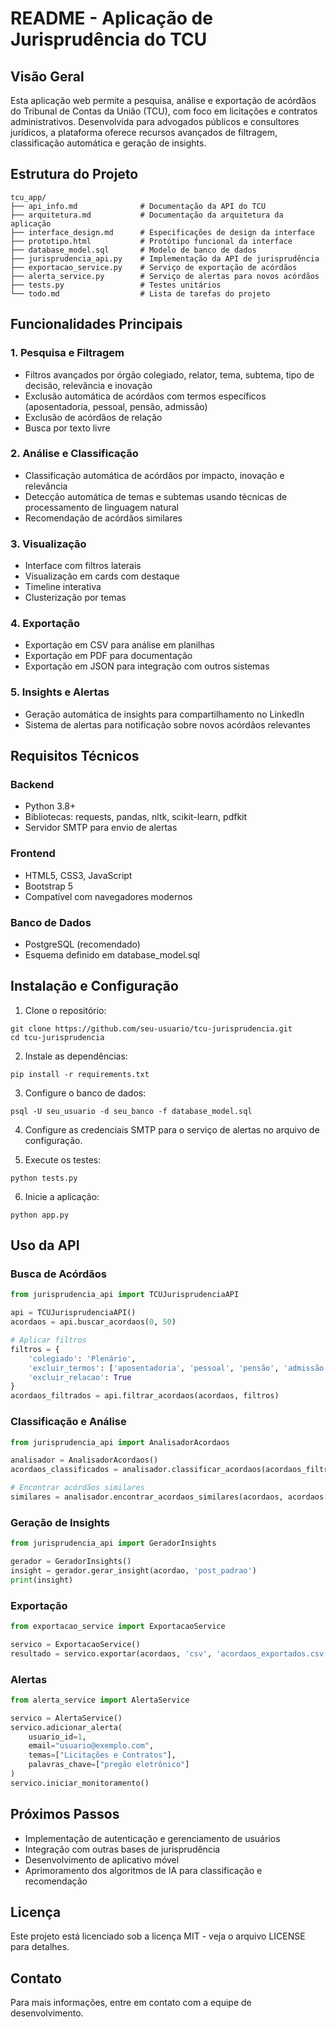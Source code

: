 # README - Aplicação de Jurisprudência do TCU

## Visão Geral

Esta aplicação web permite a pesquisa, análise e exportação de acórdãos do Tribunal de Contas da União (TCU), com foco em licitações e contratos administrativos. Desenvolvida para advogados públicos e consultores jurídicos, a plataforma oferece recursos avançados de filtragem, classificação automática e geração de insights.

## Estrutura do Projeto

```
tcu_app/
├── api_info.md              # Documentação da API do TCU
├── arquitetura.md           # Documentação da arquitetura da aplicação
├── interface_design.md      # Especificações de design da interface
├── prototipo.html           # Protótipo funcional da interface
├── database_model.sql       # Modelo de banco de dados
├── jurisprudencia_api.py    # Implementação da API de jurisprudência
├── exportacao_service.py    # Serviço de exportação de acórdãos
├── alerta_service.py        # Serviço de alertas para novos acórdãos
├── tests.py                 # Testes unitários
└── todo.md                  # Lista de tarefas do projeto
```

## Funcionalidades Principais

### 1. Pesquisa e Filtragem
- Filtros avançados por órgão colegiado, relator, tema, subtema, tipo de decisão, relevância e inovação
- Exclusão automática de acórdãos com termos específicos (aposentadoria, pessoal, pensão, admissão)
- Exclusão de acórdãos de relação
- Busca por texto livre

### 2. Análise e Classificação
- Classificação automática de acórdãos por impacto, inovação e relevância
- Detecção automática de temas e subtemas usando técnicas de processamento de linguagem natural
- Recomendação de acórdãos similares

### 3. Visualização
- Interface com filtros laterais
- Visualização em cards com destaque
- Timeline interativa
- Clusterização por temas

### 4. Exportação
- Exportação em CSV para análise em planilhas
- Exportação em PDF para documentação
- Exportação em JSON para integração com outros sistemas

### 5. Insights e Alertas
- Geração automática de insights para compartilhamento no LinkedIn
- Sistema de alertas para notificação sobre novos acórdãos relevantes

## Requisitos Técnicos

### Backend
- Python 3.8+
- Bibliotecas: requests, pandas, nltk, scikit-learn, pdfkit
- Servidor SMTP para envio de alertas

### Frontend
- HTML5, CSS3, JavaScript
- Bootstrap 5
- Compatível com navegadores modernos

### Banco de Dados
- PostgreSQL (recomendado)
- Esquema definido em database_model.sql

## Instalação e Configuração

1. Clone o repositório:
```
git clone https://github.com/seu-usuario/tcu-jurisprudencia.git
cd tcu-jurisprudencia
```

2. Instale as dependências:
```
pip install -r requirements.txt
```

3. Configure o banco de dados:
```
psql -U seu_usuario -d seu_banco -f database_model.sql
```

4. Configure as credenciais SMTP para o serviço de alertas no arquivo de configuração.

5. Execute os testes:
```
python tests.py
```

6. Inicie a aplicação:
```
python app.py
```

## Uso da API

### Busca de Acórdãos
```python
from jurisprudencia_api import TCUJurisprudenciaAPI

api = TCUJurisprudenciaAPI()
acordaos = api.buscar_acordaos(0, 50)

# Aplicar filtros
filtros = {
    'colegiado': 'Plenário',
    'excluir_termos': ['aposentadoria', 'pessoal', 'pensão', 'admissão'],
    'excluir_relacao': True
}
acordaos_filtrados = api.filtrar_acordaos(acordaos, filtros)
```

### Classificação e Análise
```python
from jurisprudencia_api import AnalisadorAcordaos

analisador = AnalisadorAcordaos()
acordaos_classificados = analisador.classificar_acordaos(acordaos_filtrados)

# Encontrar acórdãos similares
similares = analisador.encontrar_acordaos_similares(acordaos, acordaos[0], 5)
```

### Geração de Insights
```python
from jurisprudencia_api import GeradorInsights

gerador = GeradorInsights()
insight = gerador.gerar_insight(acordao, 'post_padrao')
print(insight)
```

### Exportação
```python
from exportacao_service import ExportacaoService

servico = ExportacaoService()
resultado = servico.exportar(acordaos, 'csv', 'acordaos_exportados.csv')
```

### Alertas
```python
from alerta_service import AlertaService

servico = AlertaService()
servico.adicionar_alerta(
    usuario_id=1,
    email="usuario@exemplo.com",
    temas=["Licitações e Contratos"],
    palavras_chave=["pregão eletrônico"]
)
servico.iniciar_monitoramento()
```

## Próximos Passos

- Implementação de autenticação e gerenciamento de usuários
- Integração com outras bases de jurisprudência
- Desenvolvimento de aplicativo móvel
- Aprimoramento dos algoritmos de IA para classificação e recomendação

## Licença

Este projeto está licenciado sob a licença MIT - veja o arquivo LICENSE para detalhes.

## Contato

Para mais informações, entre em contato com a equipe de desenvolvimento.
